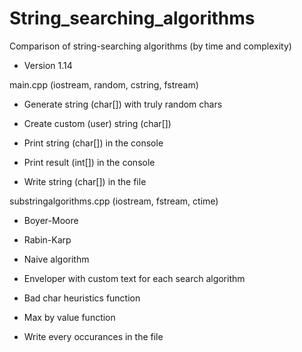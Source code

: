 # String_searching_algorithms
Comparison of string-searching algorithms (by time and complexity)

* Version 1.14

main.cpp (iostream, random, cstring, fstream)
- Generate string (char[]) with truly random chars
- Create custom (user) string (char[])
  
- Print string (char[]) in the console
- Print result (int[]) in the console
- Write string (char[]) in the file

  
substringalgorithms.cpp (iostream, fstream, ctime)
- Boyer-Moore
- Rabin-Karp
- Naive algorithm
  
- Enveloper with custom text for each search algorithm
- Bad char heuristics function
- Max by value function
- Write every occurances in the file
